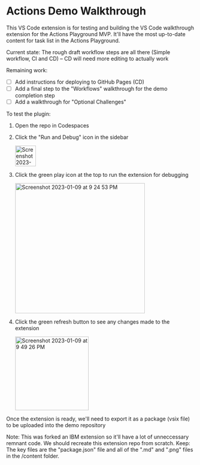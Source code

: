 # Actions Demo Walkthrough

This VS Code extension is for testing and building the VS Code walkthrough extension for the Actions Playground MVP. It'll have the most up-to-date content for task list in the Actions Playground.

Current state: The rough draft workflow steps are all there (Simple workflow, CI and CD) – CD will need more editing to actually work

Remaining work:
- [ ] Add instructions for deploying to GitHub Pages (CD)
- [ ] Add a final step to the "Workflows" walkthrough for the demo completion step
- [ ] Add a walkthrough for "Optional Challenges"

To test the plugin:
1. Open the repo in Codespaces
2. Click the "Run and Debug" icon in the sidebar
    
    <img width="55" alt="Screenshot 2023-01-09 at 9 24 10 PM" src="https://user-images.githubusercontent.com/26313262/211468570-0aa8c15a-79e8-4131-95f9-b865c7add0d0.png">
3. Click the green play icon at the top to run the extension for debugging
    
    <img width="346" alt="Screenshot 2023-01-09 at 9 24 53 PM" src="https://user-images.githubusercontent.com/26313262/211468675-38fc68c7-27e1-427d-b831-bc411efc8f14.png">
4. Click the green refresh button to see any changes made to the extension 
    
    <img width="196" alt="Screenshot 2023-01-09 at 9 49 26 PM" src="https://user-images.githubusercontent.com/26313262/211471666-00c9eb56-5d57-4c35-8709-002f66e94592.png">

Once the extension is ready, we'll need to export it as a package (vsix file) to be uploaded into the demo repository

Note: This was forked an IBM extension so it'll have a lot of unneccessary remnant code. We should recreate this extension repo from scratch.
Keep: The key files are the "package.json" file and all of the ".md" and ".png" files in the /content folder.
